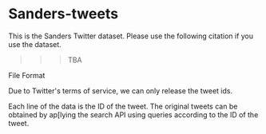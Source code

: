 # Sanders-tweets

This is the Sanders Twitter dataset. Please use the following citation if you use the dataset.


>>> TBA



File Format

Due to Twitter's terms of service, we can only release the tweet ids.

Each line of the data is the ID of the tweet. The original tweets can be obtained by ap[lying the search API using queries according to the ID of the tweet.
